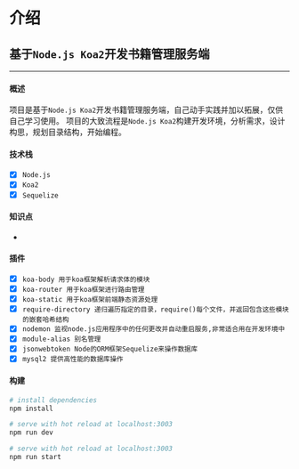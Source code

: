 # 介绍

## 基于`Node.js Koa2`开发书籍管理服务端

------

#### 概述

  项目是基于`Node.js Koa2`开发书籍管理服务端，自己动手实践并加以拓展，仅供自己学习使用。
  项目的大致流程是`Node.js Koa2`构建开发环境，分析需求，设计构思，规划目录结构，开始编程。

#### 技术栈

- [x] `Node.js`
- [x] `Koa2`
- [x] `Sequelize`

#### 知识点

-

#### 插件

- [x] `koa-body 用于koa框架解析请求体的模块`
- [x] `koa-router 用于koa框架进行路由管理`
- [x] `koa-static 用于koa框架前端静态资源处理`
- [x] `require-directory 递归遍历指定的目录，require()每个文件，并返回包含这些模块的嵌套哈希结构`
- [x] `nodemon 监视node.js应用程序中的任何更改并自动重启服务,非常适合用在开发环境中`
- [x] `module-alias 别名管理`
- [x] `jsonwebtoken Node的ORM框架Sequelize来操作数据库`
- [x] `mysql2 提供高性能的数据库操作`

#### 构建

``` bash
# install dependencies
npm install

# serve with hot reload at localhost:3003
npm run dev

# serve with hot reload at localhost:3003
npm run start

```
